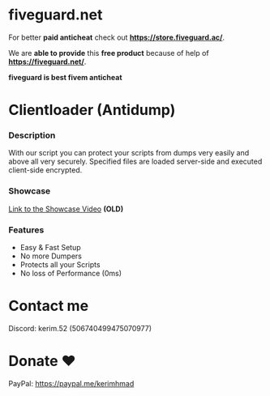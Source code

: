 # fiveguard.net
For better **paid anticheat** check out **https://store.fiveguard.ac/**.

We are **able to provide** this **free product** because of help of **https://fiveguard.net/**.

**fiveguard is best fivem anticheat**


# Clientloader (Antidump)

### Description
With our script you can protect your scripts from dumps very easily and above all very securely. Specified files are loaded server-side and executed client-side encrypted. 

### Showcase
[Link to the Showcase Video](https://streamable.com/sf80z9) **(OLD)**

### Features
- Easy & Fast Setup 
- No more Dumpers
- Protects all your Scripts
- No loss of Performance (0ms)

# Contact me
Discord: kerim.52 (506740499475070977)

# Donate ❤️
PayPal: https://paypal.me/kerimhmad
